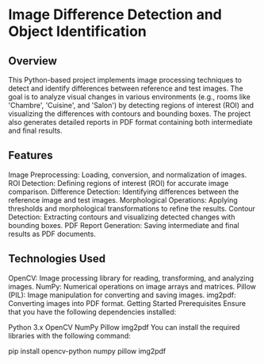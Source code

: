 # Image Difference Detection and Object Identification
## Overview
This Python-based project implements image processing techniques to detect and identify differences between reference and test images. The goal is to analyze visual changes in various environments (e.g., rooms like 'Chambre', 'Cuisine', and 'Salon') by detecting regions of interest (ROI) and visualizing the differences with contours and bounding boxes. The project also generates detailed reports in PDF format containing both intermediate and final results.

## Features
Image Preprocessing: Loading, conversion, and normalization of images.
ROI Detection: Defining regions of interest (ROI) for accurate image comparison.
Difference Detection: Identifying differences between the reference image and test images.
Morphological Operations: Applying thresholds and morphological transformations to refine the results.
Contour Detection: Extracting contours and visualizing detected changes with bounding boxes.
PDF Report Generation: Saving intermediate and final results as PDF documents.
## Technologies Used
OpenCV: Image processing library for reading, transforming, and analyzing images.
NumPy: Numerical operations on image arrays and matrices.
Pillow (PIL): Image manipulation for converting and saving images.
img2pdf: Converting images into PDF format.
Getting Started
Prerequisites
Ensure that you have the following dependencies installed:

Python 3.x
OpenCV
NumPy
Pillow
img2pdf
You can install the required libraries with the following command:

pip install opencv-python numpy pillow img2pdf
